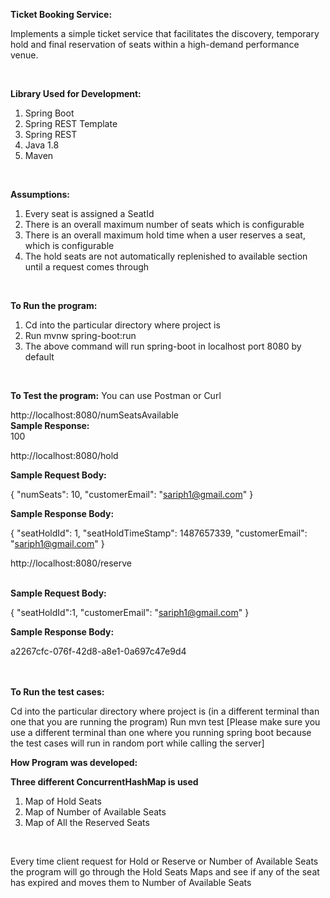 <b>Ticket Booking Service:</b>


Implements a simple ticket service that facilitates the discovery, temporary hold and final reservation of seats within a high-demand performance venue.


<br>


<b>Library Used for Development:</b>
1)	Spring Boot 
2)	Spring REST Template
3)	Spring REST
4)	Java 1.8
5)	Maven
<br>


<b>Assumptions:</b>
1)	Every seat is assigned a SeatId
2)	There is an overall maximum number of seats which is configurable
3)	There is an overall maximum hold time when a user reserves a seat, which is configurable
4)	The hold seats are not automatically replenished to available section until a request comes through
<br>


<b>To Run the program:</b>
1)	Cd into the particular directory where project is
2)	Run mvnw spring-boot:run
3)	The above command will run spring-boot in localhost port 8080 by default
<br>


<b>To Test the program:</b>
You can use Postman or Curl
<br>


http://localhost:8080/numSeatsAvailable
<br>
<b>Sample Response:</b>
<br>
100
<br>

http://localhost:8080/hold

<b>Sample Request Body:</b>
<br>

{
  "numSeats": 10,
  "customerEmail": "sariph1@gmail.com"
}
<br>

<b>Sample Response Body:</b>
<br>

{
  "seatHoldId": 1,
  "seatHoldTimeStamp": 1487657339,
  "customerEmail": "sariph1@gmail.com"
}
<br>

http://localhost:8080/reserve

<br>
<b>Sample Request Body:</b>
<br>

{
  "seatHoldId":1,
  "customerEmail": "sariph1@gmail.com"
}
<br>

<b>Sample Response Body:</b>
<br>

a2267cfc-076f-42d8-a8e1-0a697c47e9d4
<br>
<br>
<br>

<b>To Run the test cases:</b>

Cd into the particular directory where project is (in a different terminal than one that you are running the program)
Run mvn test
[Please make sure you use a different terminal than one where you running spring boot because the test cases will run in random port while calling the server]
<br>

<b>How Program was developed:</b>

<b>Three different ConcurrentHashMap is used</b>
1)	Map of Hold Seats
2)	Map of Number of Available Seats
3)	Map of All the Reserved Seats
<br>

Every time client request for Hold or Reserve or Number of Available Seats the program will go 
through the Hold Seats Maps and see if any of the seat has expired and moves them to Number of Available Seats
<br>

